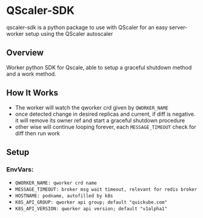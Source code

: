 # QScaler-SDK
qscaler-sdk is a python package to use with QScaler for an easy server-worker setup using the QScaler autoscaler 

## Overview
Worker python SDK for Qscale, able to setup a graceful shutdown method and a work method.

## How It Works
* The worker will watch the qworker crd given by `QWORKER_NAME` 
* once detected change in desired replicas and current, if diff is negative. it will remove its owner ref and start a graceful shutdown procedure
* other wise will continue looping forever, each `MESSAGE_TIMEOUT` check for diff then run work 

## Setup
### EnvVars:
* `QWORKER_NAME: qworker crd name`
* `MESSAGE_TIMEOUT: broker msg wait timeout, relevant for redis broker`
* `HOSTNAME: podname, autofilled by k8s`
* `K8S_API_GROUP: qworker api group; default "quickube.com"`
* `K8S_API_VERSION: qworker api version; default "v1alpha1"`
 
